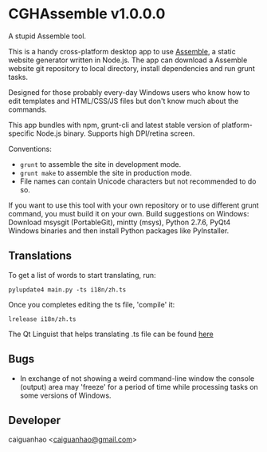 CGHAssemble v1.0.0.0
====================

A stupid Assemble tool.

This is a handy cross-platform desktop app to use [Assemble](
http://assemble.io/), a static website generator written in Node.js.
The app can download a Assemble website git repository to local
directory, install dependencies and run grunt tasks.

Designed for those probably every-day Windows users who know how
to edit templates and HTML/CSS/JS files but don't know much about the
commands.

This app bundles with npm, grunt-cli and latest stable version of
platform-specific Node.js binary. Supports high DPI/retina screen.

Conventions:

* ``grunt`` to assemble the site in development mode.
* ``grunt make`` to assemble the site in production mode.
* File names can contain Unicode characters but not recommended to do so.

If you want to use this tool with your own repository or to use
different grunt command, you must build it on your own.
Build suggestions on Windows: Download msysgit (PortableGit),
mintty (msys), Python 2.7.6, PyQt4 Windows binaries and then install
Python packages like PyInstaller.

Translations
------------

To get a list of words to start translating, run:

    pylupdate4 main.py -ts i18n/zh.ts

Once you completes editing the ts file, 'compile' it:

    lrelease i18n/zh.ts

The Qt Linguist that helps translating .ts file can be found
[here](https://code.google.com/p/qtlinguistdownload/)

Bugs
----

* In exchange of not showing a weird command-line window the console
(output) area may 'freeze' for a period of time while processing tasks
on some versions of Windows.

Developer
---------

caiguanhao &lt;caiguanhao@gmail.com&gt;
